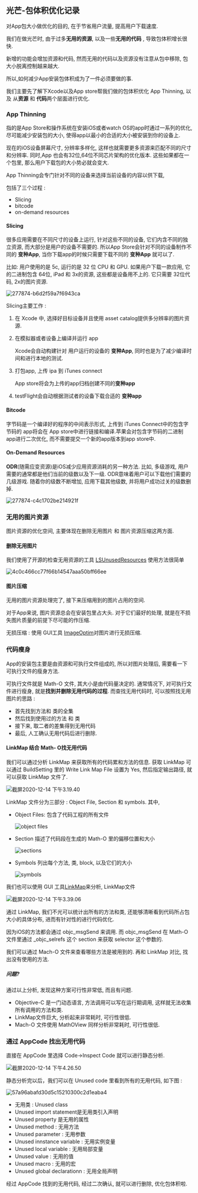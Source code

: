 ## 光芒-包体积优化记录

对App包大小做优化的目的, 在于节省用户流量, 提高用户下载速度.

我们在做光芒时, 由于过多**无用的资源**, 以及一些**无用的代码** , 导致包体积增长很快.

新增的功能会增加资源和代码, 然而无用的代码以及资源没有注意从包中移除,  包大小脱离控制越来越大.

所以,如何减少App安装包体积成为了一件必须要做的事. 

我们主要先了解下Xcode以及App store帮我们做的包体积优化 App Thinning, 以及 从**资源** 和 **代码**两个层面进行优化. 



### App Thinning

指的是App Store和操作系统在安装iOS或者watch OS的app时通过一系列的优化,尽可能减少安装包的大小, 使得app以最小的合适的大小被安装到你的设备上. 

现在的iOS设备屏幕尺寸, 分辨率多样化, 这样也就需要更多资源来匹配不同的尺寸和分辨率. 同时,App 也会有32位,64位不同芯片架构的优化版本. 这些如果都在一个包里, 那么用户下载包的大小势必就会变大.

App Thinning会专门针对不同的设备来选择当前设备的内容以供下载, 

包括了三个过程 : 

- Slicing
- bitcode
- on-demand resources



#### Slicing

很多应用需要在不同尺寸的设备上运行, 针对这些不同的设备, 它们内含不同的独立资源, 而大部分是用户的设备不需要的. 所以App Store会针对不同的设备制作不同的 **变种App**, 当你下载app的时候只需要下载不同的 **变种App** 就可以了.

比如: 用户使用的是 5c, 运行的是 32 位 CPU 和 GPU. 如果用户下载一款应用,  它的二进制包含 64位, iPad 和 3x的资源, 这些都是设备用不上的. 它只需要 32位代码, 2x的图片资源. 

![277874-b6d2f59a7f6943ca](https://tva1.sinaimg.cn/large/0081Kckwly1glnd38fkcrj30xc0ev40z.jpg)

Slicing主要工作 : 

1. 在 Xcode 中, 选择好目标设备并且使用 asset catalog提供多分辨率的图片资源.

2. 在模拟器或者设备上编译并运行 app

   Xcode会自动构建针对 用户运行的设备的 **变种App**, 同时也是为了减少编译时间和进行本地的测试.

3. 打包app, 上传 ipa 到 iTunes connect

   App store将会为上传的app归档创建不同的**变种app**

4. testFlight会自动根据测试者的设备下载合适的 **变种app**



#### Bitcode

字节码是一个编译好的程序的中间表示形式, 上传到 iTunes Connect中的包含字节码的 app将会在 App store中进行链接和编译.苹果会对包含字节码的二进制app进行二次优化, 而不需要提交一个新的app版本到app store中.



#### On-Demand Resources

**ODR**(随需应变资源)是iOS减少应用资源消耗的另一种方法. 比如, 多级游戏, 用户需要的通常都是他们当前的级数以及下一级. ODR意味着用户可以下载他们需要的几级游戏. 随着你的级数不断增加, 应用下载其他级数, 并将用户成功过关的级数删掉.

![277874-c4c1702be214921f](https://tva1.sinaimg.cn/large/0081Kckwly1glndj28qjvj30xc0domz7.jpg)





### 无用的图片资源

图片资源的优化空间, 主要体现在删除无用图片 和 图片资源压缩这两方面.

#### 删除无用图片

我们使用了开源的检查无用资源的工具 [LSUnusedResources](https://github.com/tinymind/LSUnusedResources) 使用方法很简单

![4c0c466cc77f66b14547aaa50bff66ee](https://tva1.sinaimg.cn/large/0081Kckwly1glndsid6m8g30ic0gqqv5.gif)



#### 图片压缩

无用的图片资源处理完了, 接下来压缩用到的图片占用的空间.

对于App来说, 图片资源总会在安装包里占大头. 对于它们最好的处理, 就是在不损失图片质量的前提下尽可能的作压缩. 

无损压缩 : 使用 GUI工具 [ImageOptim](https://imageoptim.com/mac)对图片进行无损压缩. 



### 代码瘦身

App的安装包主要是由资源和可执行文件组成的, 所以对图片处理后, 需要看一下可执行文件的瘦身方法. 

可执行文件就是 Math-O 文件, 其大小是由代码量决定的. 通常情况下, 对可执行文件进行瘦身, 就是**找到并删除无用代码的过程**. 而查找无用代码时, 可以按照找无用图片的思路 : 

- 首先找到方法和 类的全集
- 然后找到使用过的方法 和 类
- 接下来, 取二者的差集得到无用代码
- 最后, 人工确认无用代码后进行删除.



#### LinkMap 结合 Math- O找无用代码

我们可以通过分析 LinkMap 来获取所有的代码累和方法的信息. 获取 LinkMap 可以通过 BuildSetting 里的 Write Link Map File 设置为 Yes, 然后指定输出路径, 就可以获取 LinkMap 文件了. 

![截屏2020-12-14 下午3.19.40](https://tva1.sinaimg.cn/large/0081Kckwly1glnet1qqc9j312i05mjsm.jpg)

LinkMap 文件分为三部分 : Object File, Section 和 symbols. 其中,

- Object Files: 包含了代码工程的所有文件

  ![object files](https://tva1.sinaimg.cn/large/0081Kckwly1glnf92drjyj315b051wg9.jpg)

- Section 描述了代码段在生成的 Math-O 里的偏移位置和大小

  ![sections](https://tva1.sinaimg.cn/large/0081Kckwly1glnf9rhk1pj30is08kabu.jpg)

- Symbols 列出每个方法, 类, block, 以及它们的大小

  ![symbols](https://tva1.sinaimg.cn/large/0081Kckwly1glnfaefn9bj30nz0bnq65.jpg)



我们也可以使用 GUI 工具[LinkMap](https://github.com/huanxsd/LinkMap)来分析, LinkMap文件

![截屏2020-12-14 下午3.39.06](https://tva1.sinaimg.cn/large/0081Kckwly1glnff1wh78j30ip0jzdix.jpg)

通过 LinkMap, 我们不光可以统计出所有的方法和类, 还能够清晰看到代码所占包大小的具体分布, 进而有针对性的进行代码优化. 

因为iOS的方法都会通过 objc_msgSend 来调用. 而 objc_msgSend 在 Math-O 文件里通过 _objc_selrefs 这个 section 来获取 selector 这个参数的. 

我们可以通过 Mach-O 文件来查看哪些方法是被用到的. 再和 LinkMap 对比, 找出没有使用的方法. 

##### 问题?

通过以上分析, 发现这种方案可行性非常低, 而且有问题.

- Objective-C 是一门动态语言, 方法调用可以写在运行期调用, 这样就无法收集所有调用的方法和类.
- LinkMap文件巨大, 分析起来非常耗时, 可行性很低. 
- Mach-O 文件使用 MathOView 同样分析非常耗时, 可行性很低. 



### 通过 AppCode 找出无用代码

直接在 AppCode 里选择 Code->Inspect Code 就可以进行静态分析.

![截屏2020-12-14 下午4.26.50](https://tva1.sinaimg.cn/large/0081Kckwly1glngxyu4dxj30k50jxqa7.jpg)

静态分析完以后，我们可以在 Unused code 里看到所有的无用代码, 如下图 : 

![57a96abafd30d5c15210300c2d1eaba4](https://tva1.sinaimg.cn/large/0081Kckwly1glnhawp3eij319c0sqqos.jpg)



- 无用类 : Unused class
- Unused import statement是无用类引入声明
- Unused property 是无用的属性
- Unused method : 无用方法
- Unused parameter : 无用参数
- Unused innstance variable : 无用实例变量
- Unused local variable : 无用局部变量
- Unused value : 无用的值
- Unused macro : 无用的宏
- Unused global declarationn : 无用全局声明

经过 AppCode 找到的无用代码, 经过二次确认, 就可以进行删除, 优化包体积啦. 